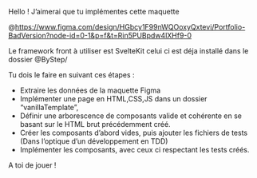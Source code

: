 Hello !  J’aimerai que tu implémentes cette maquette 

@https://www.figma.com/design/HGbcy1F99nWQOoxyQxtevi/Portfolio-BadVersion?node-id=0-1&p=f&t=Rin5PUBpdw4lXHf9-0 

Le framework front à utiliser est SvelteKit celui ci est déja installé dans le dossier @ByStep/ 

Tu dois le faire en suivant ces étapes :
- Extraire les données de la maquette Figma
- Implémenter une page en HTML,CSS,JS dans un dossier “vanillaTemplate”,
- Définir une arborescence de composants valide et cohérente en se basant sur le HTML brut précédemment créé.
- Créer les composants d’abord vides, puis ajouter les fichiers de tests (Dans l’optique d’un développement en TDD)
- Implémenter les composants, avec ceux ci respectant les tests créés.

A toi de jouer !